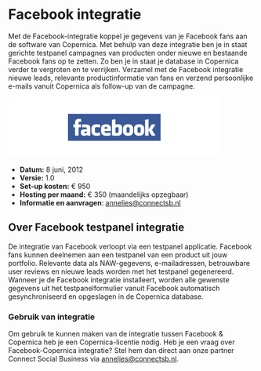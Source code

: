 # Facebook integratie

Met de Facebook-integratie koppel je gegevens van je Facebook fans aan
de software van Copernica. Met behulp van deze integratie ben je in
staat gerichte testpanel campagnes van producten onder nieuwe en
bestaande Facebook fans op te zetten. Zo ben je in staat je database in
Copernica verder te vergroten en te verrijken. Verzamel met de Facebook
integratie nieuwe leads, relevante productinformatie van fans en verzend
persoonlijke e-mails vanuit Copernica als follow-up van de campagne.

![Facebook testpanel](../images/facebook-testpanel-integration.png)

-   **Datum:** 8 juni, 2012
-   **Versie:** 1.0
-   **Set-up kosten:** € 950
-   **Hosting per maand:** € 350 (maandelijks opzegbaar)
-   **Informatie en aanvragen**: annelies@connectsb.nl

Over Facebook testpanel integratie
----------------------------------

De integratie van Facebook verloopt via een testpanel applicatie.
Facebook fans kunnen deelnemen aan een testpanel van een product uit
jouw portfolio. Relevante data als NAW-gegevens, e-mailadressen,
betrouwbare user reviews en nieuwe leads worden met het testpanel
gegenereerd. Wanneer je de Facebook integratie installeert, worden alle
gewenste gegevens uit het testpanelformulier vanuit Facebook automatisch
gesynchroniseerd en opgeslagen in de Copernica database.

### Gebruik van integratie

Om gebruik te kunnen maken van de integratie tussen Facebook & Copernica
heb je een Copernica-licentie nodig. Heb je een vraag over
Facebook-Copernica integratie? Stel hem dan direct aan onze partner
Connect Social Business via
[annelies@connectsb.nl](mailto:annelies@connectsb.nl).
